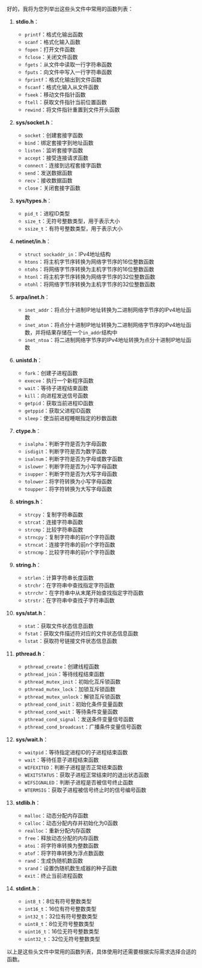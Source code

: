 好的，我将为您列举出这些头文件中常用的函数列表：

1. **stdio.h**：
   - `printf`：格式化输出函数
   - `scanf`：格式化输入函数
   - `fopen`：打开文件函数
   - `fclose`：关闭文件函数
   - `fgets`：从文件中读取一行字符串函数
   - `fputs`：向文件中写入一行字符串函数
   - `fprintf`：格式化输出到文件函数
   - `fscanf`：格式化输入从文件函数
   - `fseek`：移动文件指针函数
   - `ftell`：获取文件指针当前位置函数
   - `rewind`：将文件指针重置到文件开头函数

2. **sys/socket.h**：
   - `socket`：创建套接字函数
   - `bind`：绑定套接字到地址函数
   - `listen`：监听套接字函数
   - `accept`：接受连接请求函数
   - `connect`：连接到远程套接字函数
   - `send`：发送数据函数
   - `recv`：接收数据函数
   - `close`：关闭套接字函数

3. **sys/types.h**：
   - `pid_t`：进程ID类型
   - `size_t`：无符号整数类型，用于表示大小
   - `ssize_t`：有符号整数类型，用于表示大小

4. **netinet/in.h**：
   - `struct sockaddr_in`：IPv4地址结构
   - `htons`：将主机字节序转换为网络字节序的16位整数函数
   - `ntohs`：将网络字节序转换为主机字节序的16位整数函数
   - `htonl`：将主机字节序转换为网络字节序的32位整数函数
   - `ntohl`：将网络字节序转换为主机字节序的32位整数函数

5. **arpa/inet.h**：
   - `inet_addr`：将点分十进制IP地址转换为二进制网络字节序的IPv4地址函数
   - `inet_aton`：将点分十进制IP地址转换为二进制网络字节序的IPv4地址函数，并将结果存储在一个`in_addr`结构中
   - `inet_ntoa`：将二进制网络字节序的IPv4地址转换为点分十进制IP地址函数

6. **unistd.h**：
   - `fork`：创建子进程函数
   - `execve`：执行一个新程序函数
   - `wait`：等待子进程结束函数
   - `kill`：向进程发送信号函数
   - `getpid`：获取当前进程ID函数
   - `getppid`：获取父进程ID函数
   - `sleep`：使当前进程睡眠指定的秒数函数

7. **ctype.h**：
   - `isalpha`：判断字符是否为字母函数
   - `isdigit`：判断字符是否为数字函数
   - `isalnum`：判断字符是否为字母或数字函数
   - `islower`：判断字符是否为小写字母函数
   - `isupper`：判断字符是否为大写字母函数
   - `tolower`：将字符转换为小写字母函数
   - `toupper`：将字符转换为大写字母函数

8. **strings.h**：
   - `strcpy`：复制字符串函数
   - `strcat`：连接字符串函数
   - `strcmp`：比较字符串函数
   - `strncpy`：复制字符串的前n个字符函数
   - `strncat`：连接字符串的前n个字符函数
   - `strncmp`：比较字符串的前n个字符函数

9. **string.h**：
   - `strlen`：计算字符串长度函数
   - `strchr`：在字符串中查找指定字符函数
   - `strrchr`：在字符串中从末尾开始查找指定字符函数
   - `strstr`：在字符串中查找子字符串函数

10. **sys/stat.h**：
    - `stat`：获取文件状态信息函数
    - `fstat`：获取文件描述符对应的文件状态信息函数
    - `lstat`：获取符号链接文件状态信息函数

11. **pthread.h**：
    - `pthread_create`：创建线程函数
    - `pthread_join`：等待线程结束函数
    - `pthread_mutex_init`：初始化互斥锁函数
    - `pthread_mutex_lock`：加锁互斥锁函数
    - `pthread_mutex_unlock`：解锁互斥锁函数
    - `pthread_cond_init`：初始化条件变量函数
    - `pthread_cond_wait`：等待条件变量函数
    - `pthread_cond_signal`：发送条件变量信号函数
    - `pthread_cond_broadcast`：广播条件变量信号函数

12. **sys/wait.h**：
    - `waitpid`：等待指定进程ID的子进程结束函数
    - `wait`：等待任意子进程结束函数
    - `WIFEXITED`：判断子进程是否正常结束函数
    - `WEXITSTATUS`：获取子进程正常结束时的退出状态函数
    - `WIFSIGNALED`：判断子进程是否被信号终止函数
    - `WTERMSIG`：获取子进程被信号终止时的信号编号函数

13. **stdlib.h**：
    - `malloc`：动态分配内存函数
    - `calloc`：动态分配内存并初始化为0函数
    - `realloc`：重新分配内存函数
    - `free`：释放动态分配的内存函数
    - `atoi`：将字符串转换为整数函数
    - `atof`：将字符串转换为浮点数函数
    - `rand`：生成伪随机数函数
    - `srand`：设置伪随机数生成器的种子函数
    - `exit`：终止当前进程函数

14. **stdint.h**：
    - `int8_t`：8位有符号整数类型
    - `int16_t`：16位有符号整数类型
    - `int32_t`：32位有符号整数类型
    - `uint8_t`：8位无符号整数类型
    - `uint16_t`：16位无符号整数类型
    - `uint32_t`：32位无符号整数类型

以上是这些头文件中常用的函数列表，具体使用时还需要根据实际需求选择合适的函数。
